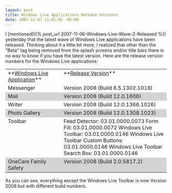 ```yaml
---
layout: post
title: Windows Live Applications Release Versions
date: 2007-11-07 11:01:02 -05:00
---
```


I [mentioned]({% post_url 2007-11-06-Windows-Live-Wave-2-Released %}) yesterday that the latest wave of Windows Live applications have been released. Thinking about it a little bit more, I realized that other than the "Beta" tag being removed from the splash screens and/or title bars there is no way to know if you have the latest version. Here are the release version numbers for the Windows Live applications:
 <table cellspacing="0" cellpadding="2" width="648" border="0"> <tbody> <tr> <td valign="top" width="198">**<u>Windows Live Application</u>**</td> <td valign="top" width="448">**<u>Release Version</u>**</td></tr> <tr> <td valign="top" width="198">Messenger</td> <td valign="top" width="448">Version 2008 (Build 8.5.1302.1018)</td></tr> <tr style="background-color: lightgrey"> <td valign="top" width="198">Mail</td> <td valign="top" width="448">Version 2008 (Build 12.0.1606)</td></tr> <tr> <td valign="top" width="198">Writer</td> <td valign="top" width="448">Version 2008 (Build 12.0.1366.1026)</td></tr> <tr style="background-color: lightgrey"> <td valign="top" width="198">Photo Gallery</td> <td valign="top" width="448">Version 2008 (Build 12.0.1308.1023)</td></tr> <tr> <td valign="top" width="198">Toolbar</td> <td valign="top" width="448">Feed Detector: 03.01.0000.0073  
Form Fill: 03.01.0000.0072  
Windows Live Toolbar: 03.01.0000.0146  
Windows Live Toolbar Custom Buttons: 03.01.0000.0146  
Windows Live Toolbar Search Box: 03.01.0000.0146</td></tr> <tr style="background-color: lightgrey"> <td valign="top" width="198">OneCare Family Safety</td> <td valign="top" width="448">Version 2008 (Build 2.0.5817.2)</td></tr></tbody></table> 

As you can see, everything except the Windows Live Toolbar is now Version 2008 but with different build numbers.
